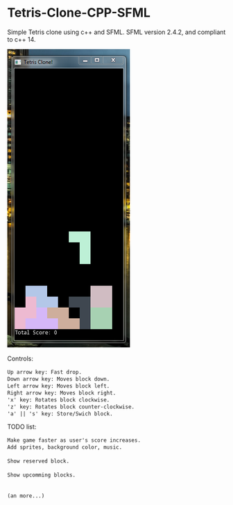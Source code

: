# Tetris-Clone-CPP-SFML
Simple Tetris clone using c++ and SFML.
SFML version 2.4.2, and compliant to c++ 14.

![Alt text](/screenShots/tetrisClone.PNG?raw=true "Tetris Clone")

Controls:

	Up arrow key: Fast drop.
	Down arrow key: Moves block down.
	Left arrow key: Moves block left.
	Right arrow key: Moves block right.
	'x' key: Rotates block clockwise.
	'z' key: Rotates block counter-clockwise.
	'a' || 's' key: Store/Swich block.
	
TODO list:


	Make game faster as user's score increases.
	Add sprites, background color, music.

	Show reserved block.

	Show upcomming blocks.


	(an more...)
	
